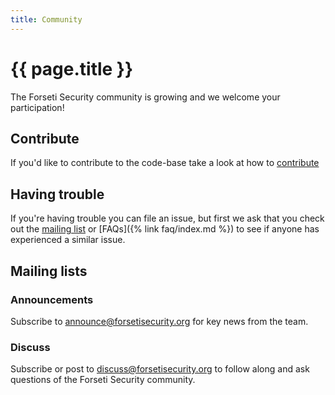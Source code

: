 ```yaml
---
title: Community
---
```

# {{ page.title }}

The Forseti Security community is growing and we welcome your participation!

## Contribute

If you'd like to contribute to the code-base take a look at how to
[contribute](https://github.com/GoogleCloudPlatform/forseti-security/blob/master/.github/CONTRIBUTING.md)

## Having trouble

If you're having trouble you can file an issue, but first we ask that you 
check out the [mailing list](#mailing-lists) or [FAQs]({% link faq/index.md %})
to see if anyone has experienced a similar issue. 

## Mailing lists

### Announcements

Subscribe to
[announce@forsetisecurity.org](https://groups.google.com/a/forsetisecurity.org/forum/#!forum/announce)
for key news from the team.

### Discuss

Subscribe or post to
[discuss@forsetisecurity.org](https://groups.google.com/a/forsetisecurity.org/forum/#!forum/discuss)
to follow along and ask questions of the Forseti Security community.